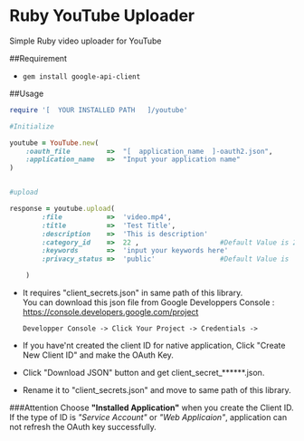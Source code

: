 # Ruby YouTube Uploader
Simple Ruby video uploader for YouTube

##Requirement
* `gem install google-api-client`


##Usage
```ruby
require '[  YOUR INSTALLED PATH   ]/youtube'

#Initialize

youtube = YouTube.new(
	:oauth_file			=>	"[  application_name  ]-oauth2.json",
	:application_name	=>	"Input your application name"
)


#upload

response = youtube.upload(
		:file 			=>	'video.mp4',		
		:title			=>	'Test Title',
		:description	=>	'This is description'
		:category_id	=>	22 ,					#Default Value is 22 ()
		:keywords		=>	'input your keywords here'
		:privacy_status	=>	'public'				#Default Value is 'public'

	)

```


* It requires "client_secrets.json" in same path of this library.  
You can download this json file from Google Developpers Console : <https://console.developers.google.com/project>

  ``Developper Console -> Click Your Project -> Credentials -> ``

* If you have'nt created the client ID for native application, Click "Create New Client ID" and make the OAuth Key.  
* Click "Download JSON" button and get client_secret_\*\*\*\*\**.json.  
* Rename it to "client_secrets.json" and move to same path of this library. 

###Attention
Choose **"Installed Application"** when you create the Client ID.
If the type of ID is _"Service Account"_ or _"Web Applicaion"_, application can not refresh the OAuth key successfully. 